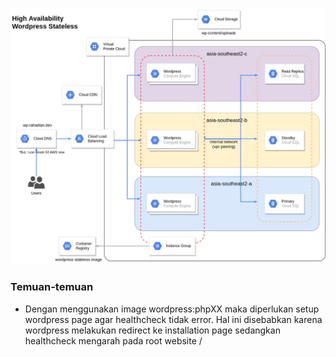 ![Desain Infra](Infra.jpg)

### Temuan-temuan
- Dengan menggunakan image wordpress:phpXX maka diperlukan setup wordpress page agar healthcheck tidak error. Hal ini disebabkan karena wordpress melakukan redirect ke installation page sedangkan healthcheck mengarah pada root website / 